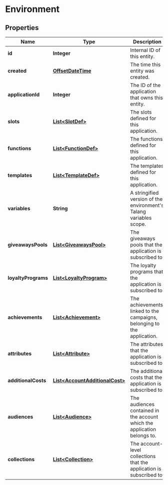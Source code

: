

# Environment


## Properties

Name | Type | Description | Notes
------------ | ------------- | ------------- | -------------
**id** | **Integer** | Internal ID of this entity. | 
**created** | [**OffsetDateTime**](OffsetDateTime.md) | The time this entity was created. | 
**applicationId** | **Integer** | The ID of the application that owns this entity. | 
**slots** | [**List&lt;SlotDef&gt;**](SlotDef.md) | The slots defined for this application. | 
**functions** | [**List&lt;FunctionDef&gt;**](FunctionDef.md) | The functions defined for this application. | 
**templates** | [**List&lt;TemplateDef&gt;**](TemplateDef.md) | The templates defined for this application. | 
**variables** | **String** | A stringified version of the environment&#39;s Talang variables scope. | 
**giveawaysPools** | [**List&lt;GiveawaysPool&gt;**](GiveawaysPool.md) | The giveaways pools that the application is subscribed to. |  [optional]
**loyaltyPrograms** | [**List&lt;LoyaltyProgram&gt;**](LoyaltyProgram.md) | The loyalty programs that the application is subscribed to. |  [optional]
**achievements** | [**List&lt;Achievement&gt;**](Achievement.md) | The achievements, linked to the campaigns, belonging to the application. |  [optional]
**attributes** | [**List&lt;Attribute&gt;**](Attribute.md) | The attributes that the application is subscribed to. |  [optional]
**additionalCosts** | [**List&lt;AccountAdditionalCost&gt;**](AccountAdditionalCost.md) | The additional costs that the application is subscribed to. |  [optional]
**audiences** | [**List&lt;Audience&gt;**](Audience.md) | The audiences contained in the account which the application belongs to. |  [optional]
**collections** | [**List&lt;Collection&gt;**](Collection.md) | The account-level collections that the application is subscribed to. |  [optional]



